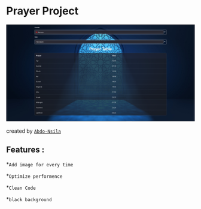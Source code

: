 # Prayer Project

<p align="center" ><img src="https://raw.githubusercontent.com/Abdo-Nsila/The-Prayer-Project/master/src/assets/app.png" alt"app picture"/></p>

created by [`Abdo-Nsila`](https://github.com/Abdo-Nsila)

## Features :

*``Add image for every time``

*``Optimize performence``

*``Clean Code``

*`black background`
